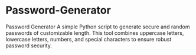 # Password-Generator
Password Generator  A simple Python script to generate secure and random passwords of customizable length. This tool combines uppercase letters, lowercase letters, numbers, and special characters to ensure robust password security.
